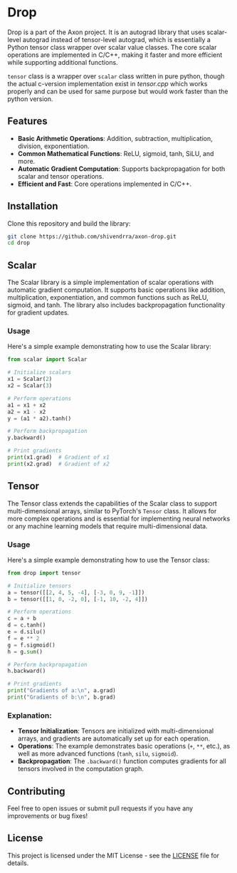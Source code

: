 # Drop

Drop is a part of the Axon project. It is an autograd library that uses scalar-level autograd instead of tensor-level autograd, which is essentially a Python tensor class wrapper over scalar value classes. The core scalar operations are implemented in C/C++, making it faster and more efficient while supporting additional functions.

``tensor`` class is a wrapper over ``scalar`` class written in pure python, though the actual c-version implementation exist in *tensor.cpp* which works properly and can be used for same purpose but would work faster than the python version.

## Features

- **Basic Arithmetic Operations**: Addition, subtraction, multiplication, division, exponentiation.
- **Common Mathematical Functions**: ReLU, sigmoid, tanh, SiLU, and more.
- **Automatic Gradient Computation**: Supports backpropagation for both scalar and tensor operations.
- **Efficient and Fast**: Core operations implemented in C/C++.

## Installation

Clone this repository and build the library:

```bash
git clone https://github.com/shivendrra/axon-drop.git
cd drop
```

## Scalar
The Scalar library is a simple implementation of scalar operations with automatic gradient computation. It supports basic operations like addition, multiplication, exponentiation, and common functions such as ReLU, sigmoid, and tanh. The library also includes backpropagation functionality for gradient updates.

### Usage

Here's a simple example demonstrating how to use the Scalar library:

```python
from scalar import Scalar

# Initialize scalars
x1 = Scalar(2)
x2 = Scalar(3)

# Perform operations
a1 = x1 + x2
a2 = x1 - x2
y = (a1 * a2).tanh()

# Perform backpropagation
y.backward()

# Print gradients
print(x1.grad)  # Gradient of x1
print(x2.grad)  # Gradient of x2
```

## Tensor

The Tensor class extends the capabilities of the Scalar class to support multi-dimensional arrays, similar to PyTorch's `Tensor` class. It allows for more complex operations and is essential for implementing neural networks or any machine learning models that require multi-dimensional data.

### Usage

Here's a simple example demonstrating how to use the Tensor class:

```python
from drop import tensor

# Initialize tensors
a = tensor([[2, 4, 5, -4], [-3, 0, 9, -1]])
b = tensor([[1, 0, -2, 0], [-1, 10, -2, 4]])

# Perform operations
c = a + b
d = c.tanh()
e = d.silu()
f = e ** 2
g = f.sigmoid()
h = g.sum()

# Perform backpropagation
h.backward()

# Print gradients
print("Gradients of a:\n", a.grad)
print("Gradients of b:\n", b.grad)
```

### Explanation:

- **Tensor Initialization**: Tensors are initialized with multi-dimensional arrays, and gradients are automatically set up for each operation.
- **Operations**: The example demonstrates basic operations (`+`, `**`, etc.), as well as more advanced functions (`tanh`, `silu`, `sigmoid`).
- **Backpropagation**: The `.backward()` function computes gradients for all tensors involved in the computation graph.

## Contributing

Feel free to open issues or submit pull requests if you have any improvements or bug fixes!

## License

This project is licensed under the MIT License - see the [LICENSE](LICENSE) file for details.